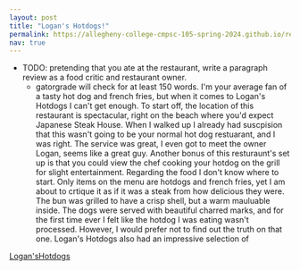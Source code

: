 ```yaml
---
layout: post
title: "Logan's Hotdogs!"
permalink: https://allegheny-college-cmpsc-105-spring-2024.github.io/resto-greer01/
nav: true
---
```

- TODO: pretending that you ate at the restaurant, write a
  paragraph review as a food critic and restaurant owner.
  - gatorgrade will check for at least 150 words.
I'm your average fan of a tasty hot dog and french fries, but when it comes to Logan's Hotdogs I can't get enough. To start off, the location of this restaurant is spectacular, right on the beach where you'd expect Japanese Steak House. When I walked up I already had suscpision that this wasn't going to be your normal hot dog restuarant, and I was right. The service was great, I even got to meet the owner Logan, seems like a great guy. Another bonus of this resturaunt's set up is that you could view the chef cooking your hotdog on the grill for slight entertainment. Regarding the food I don't know where to start. Only items on the menu are hotdogs and french fries, yet I am about to crtique it as if it was a steak from how delicious they were. The bun was grilled to have a crisp shell, but a warm mauluable inside. The dogs were served with beautiful charred marks, and for the first time ever I felt like the hotdog I was eating wasn't processed. However, I would prefer not to find out the truth on that one. Logan's Hotdogs also had an impressive selection of 
 
[Logan'sHotdogs](https://allegheny-college-cmpsc-105-spring-2024.github.io/resto-greer01/)
